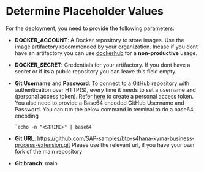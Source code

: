 # Determine Placeholder Values

For the deployment, you need to provide the following parameters:

- **DOCKER_ACCOUNT**: A Docker repository to store images.
  Use the image artifactory recommended by your organization. Incase if you dont have an artifactory you can use [dockerhub](https://docs.docker.com/docker-hub/quickstart/) for a **non-productive** usage.

- **DOCKER_SECRET**: Credentials for your artifactory. If you dont have a secret or if its a public repository you can leave this field empty.

- **Git Username** and **Password**: To connect to a GitHub repository with authentication over HTTP(S), every time it needs to set a username and (personal access token). Refer [here](https://docs.github.com/en/authentication/keeping-your-account-and-data-secure/creating-a-personal-access-token) to create a personal access token.
You also need to provide a Base64 encoded GitHub Username and Password.
You can run the below command in terminal to do a base64 encoding

      `echo -n "<STRING>" | base64`

- **Git URL**: https://github.com/SAP-samples/btp-s4hana-kyma-business-process-extension.git
Please use the relevant url, if you have your own fork of the main repository

- **Git branch**: main


